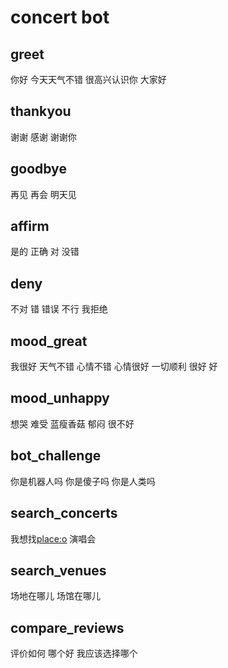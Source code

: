 # concert bot
## greet
你好
今天天气不错
很高兴认识你
大家好

## thankyou
谢谢
感谢
谢谢你

## goodbye
再见
再会
明天见

## affirm
是的
正确
对
没错

## deny
不对
错
错误
不行
我拒绝

## mood_great
我很好
天气不错
心情不错
心情很好
一切顺利
很好
好

## mood_unhappy
想哭
难受
蓝瘦香菇
郁闷
很不好

## bot_challenge
你是机器人吗
你是傻子吗
你是人类吗

## search_concerts
我想找[place:o](音乐会)
演唱会

## search_venues
场地在哪儿
场馆在哪儿

## compare_reviews
评价如何
哪个好
我应该选择哪个

